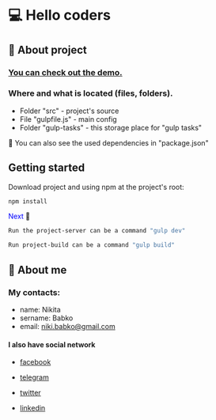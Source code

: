 # &#128187; Hello coders

## &#x1F4D8; About project

### [You can check out the demo.](https://nikitababko.github.io/landing-page-golden-page/)

### Where and what is located (files, folders).

- Folder "src" - project's source
- File "gulpfile.js" - main config
- Folder "gulp-tasks" - this storage place for "gulp tasks"

&#x1F534; You can also see the used dependencies in "package.json"

## Getting started

Download project and using npm at the project's root:

```sh
npm install
```

<span style="color: blue">Next</span> &#x1F53D;

```sh
Run the project-server can be a command "gulp dev"
```

```sh
Run project-build can be a command "gulp build"
```

## &#129534; About me

### My contacts:

- name: Nikita
- sername: Babko
- email: niki.babko@gmail.com

#### I also have social network

- [facebook](https://www.facebook.com/nikita.babko?ref=bookmarks)

- [telegram](https://t.me/White_Rabbit_AI)

- [twitter](https://twitter.com/white_rabbit_ai)

- [linkedin](https://www.linkedin.com/in/%D0%BD%D0%B8%D0%BA%D0%B8%D1%82%D0%B0-%D0%B1%D0%B0%D0%B1%D0%BA%D0%BE-621618186/)
